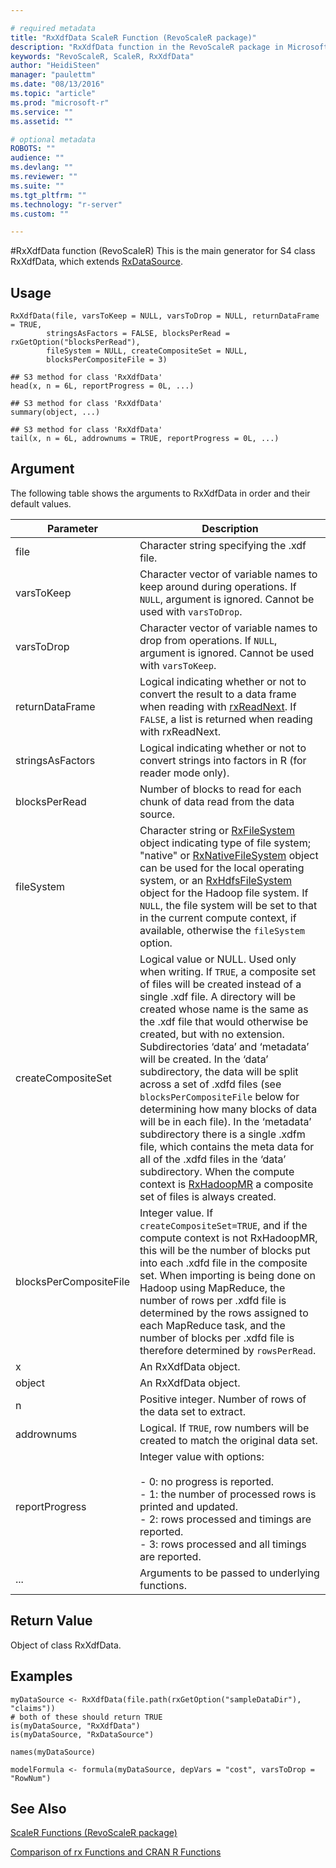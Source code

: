 ```yaml
---

# required metadata
title: "RxXdfData ScaleR Function (RevoScaleR package)"
description: "RxXdfData function in the RevoScaleR package in Microsoft R."
keywords: "RevoScaleR, ScaleR, RxXdfData"
author: "HeidiSteen"
manager: "paulettm"
ms.date: "08/13/2016"
ms.topic: "article"
ms.prod: "microsoft-r"
ms.service: ""
ms.assetid: ""

# optional metadata
ROBOTS: ""
audience: ""
ms.devlang: ""
ms.reviewer: ""
ms.suite: ""
ms.tgt_pltfrm: ""
ms.technology: "r-server"
ms.custom: ""

---
```


#RxXdfData function (RevoScaleR)
This is the main generator for S4 class RxXdfData, which extends [RxDataSource](RxDataSource.md).

## Usage
~~~~
RxXdfData(file, varsToKeep = NULL, varsToDrop = NULL, returnDataFrame = TRUE,
        stringsAsFactors = FALSE, blocksPerRead = rxGetOption("blocksPerRead"),
        fileSystem = NULL, createCompositeSet = NULL,
        blocksPerCompositeFile = 3)

## S3 method for class 'RxXdfData'
head(x, n = 6L, reportProgress = 0L, ...)

## S3 method for class 'RxXdfData'
summary(object, ...)

## S3 method for class 'RxXdfData'
tail(x, n = 6L, addrownums = TRUE, reportProgress = 0L, ...)
~~~~

## Argument

The following table shows the arguments to RxXdfData in order and their default values.

|Parameter | Description|
| --------- | --------- |
|file|Character string specifying the .xdf file.|
|varsToKeep|Character vector of variable names to keep around during operations. If `NULL`, argument is ignored. Cannot be used with `varsToDrop`.|
|varsToDrop|Character vector of variable names to drop from operations. If `NULL`, argument is ignored. Cannot be used with `varsToKeep`.|
|returnDataFrame|Logical indicating whether or not to convert the result to a data frame when reading with [rxReadNext](rxReadNext.md). If `FALSE`, a list is returned when reading with rxReadNext.|
|stringsAsFactors|Logical indicating whether or not to convert strings into factors in R (for reader mode only).|
|blocksPerRead|Number of blocks to read for each chunk of data read from the data source.|
|fileSystem|Character string or [RxFileSystem](RxFileSystem.md) object indicating type of file system; "native" or [RxNativeFileSystem](RxNativeFileSystem.md) object can be used for the local operating system, or an [RxHdfsFileSystem](RxHdfsFileSystem.md) object for the Hadoop file system. If `NULL`, the file system will be set to that in the current compute context, if available, otherwise the `fileSystem` option.|
|createCompositeSet|Logical value or NULL. Used only when writing. If `TRUE`, a composite set of files will be created instead of a single .xdf file. A directory will be created whose name is the same as the .xdf file that would otherwise be created, but with no extension. Subdirectories ‘data’ and ‘metadata’ will be created. In the ‘data’ subdirectory, the data will be split across a set of .xdfd files (see `blocksPerCompositeFile` below for determining how many blocks of data will be in each file). In the ‘metadata’ subdirectory there is a single .xdfm file, which contains the meta data for all of the .xdfd files in the ‘data’ subdirectory. When the compute context is [RxHadoopMR](RxHadoopMR.md) a composite set of files is always created.|
|blocksPerCompositeFile|Integer value. If `createCompositeSet=TRUE`, and if the compute context is not RxHadoopMR, this will be the number of blocks put into each .xdfd file in the composite set. When importing is being done on Hadoop using MapReduce, the number of rows per .xdfd file is determined by the rows assigned to each MapReduce task, and the number of blocks per .xdfd file is therefore determined by `rowsPerRead`.|
|x|An RxXdfData object.|
|object|An RxXdfData object.|
|n|Positive integer. Number of rows of the data set to extract.|
|addrownums|Logical. If `TRUE`, row numbers will be created to match the original data set.|
|reportProgress|Integer value with options:<br /><br />- 0: no progress is reported.<br />- 1: the number of processed rows is printed and updated.<br />- 2: rows processed and timings are reported.<br />- 3: rows processed and all timings are reported. |
|...| Arguments to be passed to underlying functions.|

## Return Value
Object of class RxXdfData.

## Examples
~~~~
myDataSource <- RxXdfData(file.path(rxGetOption("sampleDataDir"), "claims"))
# both of these should return TRUE
is(myDataSource, "RxXdfData")
is(myDataSource, "RxDataSource")

names(myDataSource)

modelFormula <- formula(myDataSource, depVars = "cost", varsToDrop = "RowNum")
~~~~

## See Also

[ScaleR Functions (RevoScaleR package)](scaler.md)

[Comparison of rx Functions and CRAN R Functions](compare-base-r-scaler-functions.md)
